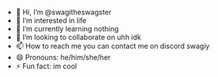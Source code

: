 - 👋 Hi, I’m @swagitheswagster
- 👀 I’m interested in life
- 🌱 I’m currently learning nothing
- 💞️ I’m looking to collaborate on uhh idk
- 📫 How to reach me you can contact me on discord swagiy
- 😄 Pronouns: he/him/she/her
- ⚡ Fun fact: im cool

<!---
swagitheswagster/swagitheswagster is a ✨ special ✨ repository because its `README.md` (this file) appears on your GitHub profile.
You can click the Preview link to take a look at your changes.
--->
